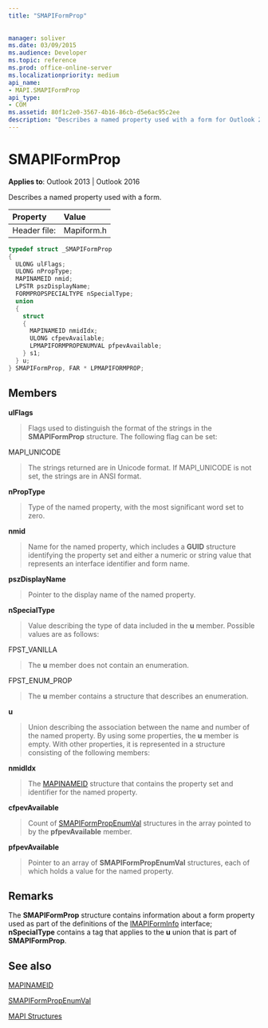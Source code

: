 ```yaml
---
title: "SMAPIFormProp"
 
 
manager: soliver
ms.date: 03/09/2015
ms.audience: Developer
ms.topic: reference
ms.prod: office-online-server
ms.localizationpriority: medium
api_name:
- MAPI.SMAPIFormProp
api_type:
- COM
ms.assetid: 80f1c2e0-3567-4b16-86cb-d5e6ac95c2ee
description: "Describes a named property used with a form for Outlook 2013 and Outlook 2016."
---
```


# SMAPIFormProp

  
  
**Applies to**: Outlook 2013 | Outlook 2016 
  
Describes a named property used with a form. 
  
|Property |Value |
|:-----|:-----|
|Header file:  <br/> |Mapiform.h  <br/> |
   
```cpp
typedef struct _SMAPIFormProp
{
  ULONG ulFlags;
  ULONG nPropType;
  MAPINAMEID nmid;
  LPSTR pszDisplayName;
  FORMPROPSPECIALTYPE nSpecialType;
  union
  {
    struct
    {
      MAPINAMEID nmidIdx;
      ULONG cfpevAvailable;
      LPMAPIFORMPROPENUMVAL pfpevAvailable;
    } s1;
  } u;
} SMAPIFormProp, FAR * LPMAPIFORMPROP;

```

## Members

 **ulFlags**
  
> Flags used to distinguish the format of the strings in the **SMAPIFormProp** structure. The following flag can be set: 
    
MAPI_UNICODE 
  
> The strings returned are in Unicode format. If MAPI_UNICODE is not set, the strings are in ANSI format.
    
 **nPropType**
  
> Type of the named property, with the most significant word set to zero. 
    
 **nmid**
  
> Name for the named property, which includes a **GUID** structure identifying the property set and either a numeric or string value that represents an interface identifier and form name. 
    
 **pszDisplayName**
  
> Pointer to the display name of the named property.
    
 **nSpecialType**
  
> Value describing the type of data included in the **u** member. Possible values are as follows: 
    
FPST_VANILLA 
  
> The **u** member does not contain an enumeration. 
    
FPST_ENUM_PROP 
  
> The **u** member contains a structure that describes an enumeration. 
    
 **u**
  
> Union describing the association between the name and number of the named property. By using some properties, the **u** member is empty. With other properties, it is represented in a structure consisting of the following members: 
    
 **nmidIdx**
  
> The [MAPINAMEID](mapinameid.md) structure that contains the property set and identifier for the named property. 
    
 **cfpevAvailable**
  
> Count of [SMAPIFormPropEnumVal](smapiformpropenumval.md) structures in the array pointed to by the **pfpevAvailable** member. 
    
 **pfpevAvailable**
  
> Pointer to an array of **SMAPIFormPropEnumVal** structures, each of which holds a value for the named property. 
    
## Remarks

The **SMAPIFormProp** structure contains information about a form property used as part of the definitions of the [IMAPIFormInfo](imapiforminfoimapiprop.md) interface; **nSpecialType** contains a tag that applies to the **u** union that is part of **SMAPIFormProp**.
  
## See also



[MAPINAMEID](mapinameid.md)
  
[SMAPIFormPropEnumVal](smapiformpropenumval.md)


[MAPI Structures](mapi-structures.md)

